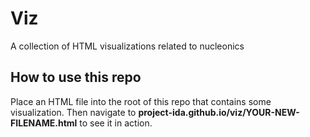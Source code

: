 # Viz
A collection of HTML visualizations related to nucleonics

## How to use this repo

Place an HTML file into the root of this repo that contains some visualization. Then navigate to **project-ida.github.io/viz/YOUR-NEW-FILENAME.html** to see it in action.


